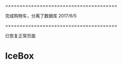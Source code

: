 =======================================


完成购物车，分离了数据库
2017/6/5


=======================================


已恢复正常页面

# IceBox
